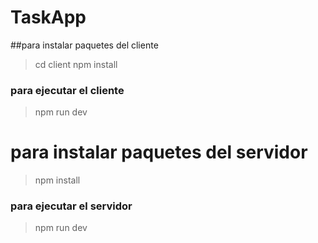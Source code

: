 # TaskApp
##para instalar paquetes del cliente

> cd client
> npm install

### para ejecutar el cliente

> npm run dev

# para instalar paquetes del servidor

> npm install

### para ejecutar el servidor

>npm run dev
